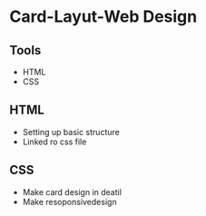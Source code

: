 # Card-Layut-Web Design

## Tools
- HTML
- CSS

## HTML
- Setting up basic structure
- Linked  ro css file

## CSS
- Make card design in deatil
- Make resoponsivedesign
